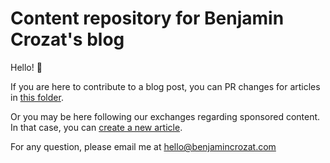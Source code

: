 # Content repository for Benjamin Crozat's blog

Hello! 👋

If you are here to contribute to a blog post, you can PR changes for articles in [this folder](https://github.com/benjamincrozat/content/tree/main/content/posts).

Or you may be here following our exchanges regarding sponsored content. In that case, you can [create a new article](https://github.com/benjamincrozat/content/new/main/posts). 

For any question, please email me at hello@benjamincrozat.com